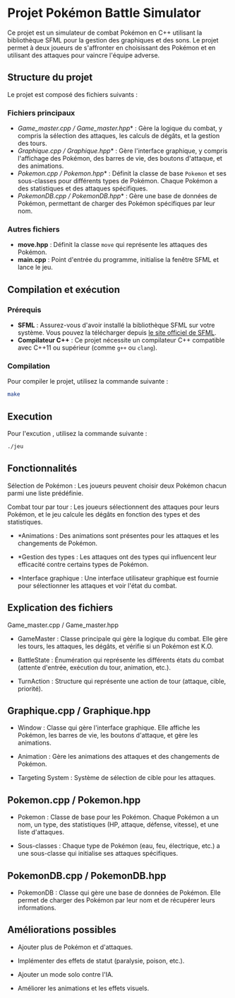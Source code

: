 # Projet Pokémon Battle Simulator

Ce projet est un simulateur de combat Pokémon en C++ utilisant la bibliothèque SFML pour la gestion des graphiques et des sons. Le projet permet à deux joueurs de s'affronter en choisissant des Pokémon et en utilisant des attaques pour vaincre l'équipe adverse.

## Structure du projet

Le projet est composé des fichiers suivants :

### Fichiers principaux

- *Game_master.cpp / Game_master.hpp** : Gère la logique du combat, y compris la sélection des attaques, les calculs de dégâts, et la gestion des tours.
- *Graphique.cpp / Graphique.hpp** : Gère l'interface graphique, y compris l'affichage des Pokémon, des barres de vie, des boutons d'attaque, et des animations.
- *Pokemon.cpp / Pokemon.hpp** : Définit la classe de base `Pokemon` et ses sous-classes pour différents types de Pokémon. Chaque Pokémon a des statistiques et des attaques spécifiques.
- *PokemonDB.cpp / PokemonDB.hpp** : Gère une base de données de Pokémon, permettant de charger des Pokémon spécifiques par leur nom.

### Autres fichiers

- **move.hpp** : Définit la classe `move` qui représente les attaques des Pokémon.
- **main.cpp** : Point d'entrée du programme, initialise la fenêtre SFML et lance le jeu.

## Compilation et exécution

### Prérequis

- **SFML** : Assurez-vous d'avoir installé la bibliothèque SFML sur votre système. Vous pouvez la télécharger depuis [le site officiel de SFML](https://www.sfml-dev.org/download.php).
- **Compilateur C++** : Ce projet nécessite un compilateur C++ compatible avec C++11 ou supérieur (comme `g++` ou `clang`).

### Compilation

Pour compiler le projet, utilisez la commande suivante :

```bash
make

```

## Execution
Pour l'excution , utilisez la commande suivante :

```bash
./jeu

```

## Fonctionnalités
Sélection de Pokémon : Les joueurs peuvent choisir deux Pokémon chacun parmi une liste prédéfinie.

Combat tour par tour : Les joueurs sélectionnent des attaques pour leurs Pokémon, et le jeu calcule les dégâts en fonction des types et des statistiques.

  - *Animations : Des animations sont présentes pour les attaques et les changements de Pokémon.

  - *Gestion des types : Les attaques ont des types qui influencent leur efficacité contre certains types de Pokémon.

  - *Interface graphique : Une interface utilisateur graphique est fournie pour sélectionner les attaques et voir l'état du combat.

## Explication des fichiers
Game_master.cpp / Game_master.hpp

  - GameMaster : Classe principale qui gère la logique du combat. Elle gère les tours, les attaques, les dégâts, et vérifie si un Pokémon est K.O.

  - BattleState : Énumération qui représente les différents états du combat (attente d'entrée, exécution du tour, animation, etc.).

  - TurnAction : Structure qui représente une action de tour (attaque, cible, priorité).

## Graphique.cpp / Graphique.hpp

 - Window : Classe qui gère l'interface graphique. Elle affiche les Pokémon, les barres de vie, les boutons d'attaque, et gère les animations.

  - Animation : Gère les animations des attaques et des changements de Pokémon.

  - Targeting System : Système de sélection de cible pour les attaques.

## Pokemon.cpp / Pokemon.hpp
  - Pokemon : Classe de base pour les Pokémon. Chaque Pokémon a un nom, un type, des statistiques (HP, attaque, défense, vitesse), et une liste d'attaques.

  - Sous-classes : Chaque type de Pokémon (eau, feu, électrique, etc.) a une sous-classe qui initialise ses attaques spécifiques.

## PokemonDB.cpp / PokemonDB.hpp
  - PokemonDB : Classe qui gère une base de données de Pokémon. Elle permet de charger des Pokémon par leur nom et de récupérer leurs informations.

## Améliorations possibles

  - Ajouter plus de Pokémon et d'attaques.

  - Implémenter des effets de statut (paralysie, poison, etc.).

  - Ajouter un mode solo contre l'IA.

 -  Améliorer les animations et les effets visuels.



